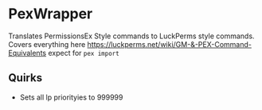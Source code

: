 # PexWrapper
Translates PermissionsEx Style commands to LuckPerms style commands. Covers everything here https://luckperms.net/wiki/GM-&-PEX-Command-Equivalents expect for `pex import`

## Quirks
- Sets all lp priorityies to 999999
